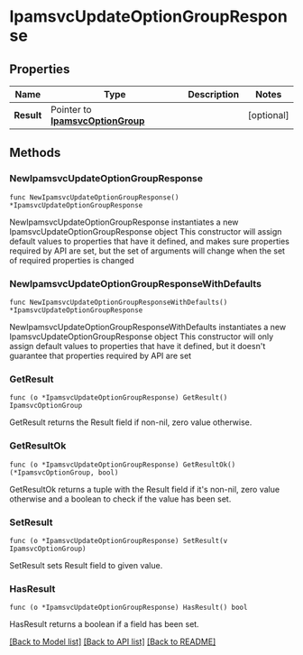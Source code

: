 # IpamsvcUpdateOptionGroupResponse

## Properties

Name | Type | Description | Notes
------------ | ------------- | ------------- | -------------
**Result** | Pointer to [**IpamsvcOptionGroup**](IpamsvcOptionGroup.md) |  | [optional] 

## Methods

### NewIpamsvcUpdateOptionGroupResponse

`func NewIpamsvcUpdateOptionGroupResponse() *IpamsvcUpdateOptionGroupResponse`

NewIpamsvcUpdateOptionGroupResponse instantiates a new IpamsvcUpdateOptionGroupResponse object
This constructor will assign default values to properties that have it defined,
and makes sure properties required by API are set, but the set of arguments
will change when the set of required properties is changed

### NewIpamsvcUpdateOptionGroupResponseWithDefaults

`func NewIpamsvcUpdateOptionGroupResponseWithDefaults() *IpamsvcUpdateOptionGroupResponse`

NewIpamsvcUpdateOptionGroupResponseWithDefaults instantiates a new IpamsvcUpdateOptionGroupResponse object
This constructor will only assign default values to properties that have it defined,
but it doesn't guarantee that properties required by API are set

### GetResult

`func (o *IpamsvcUpdateOptionGroupResponse) GetResult() IpamsvcOptionGroup`

GetResult returns the Result field if non-nil, zero value otherwise.

### GetResultOk

`func (o *IpamsvcUpdateOptionGroupResponse) GetResultOk() (*IpamsvcOptionGroup, bool)`

GetResultOk returns a tuple with the Result field if it's non-nil, zero value otherwise
and a boolean to check if the value has been set.

### SetResult

`func (o *IpamsvcUpdateOptionGroupResponse) SetResult(v IpamsvcOptionGroup)`

SetResult sets Result field to given value.

### HasResult

`func (o *IpamsvcUpdateOptionGroupResponse) HasResult() bool`

HasResult returns a boolean if a field has been set.


[[Back to Model list]](../README.md#documentation-for-models) [[Back to API list]](../README.md#documentation-for-api-endpoints) [[Back to README]](../README.md)


